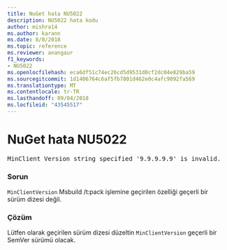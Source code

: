 ```yaml
---
title: NuGet hata NU5022
description: NU5022 hata kodu
author: mishra14
ms.author: karann
ms.date: 8/8/2018
ms.topic: reference
ms.reviewer: anangaur
f1_keywords:
- NU5022
ms.openlocfilehash: eca6df51c74ec26cd5d9531d0cf2dc04e829ba59
ms.sourcegitcommit: 1d1406764c6af5fb7801d462e0c4afc9092fa569
ms.translationtype: MT
ms.contentlocale: tr-TR
ms.lasthandoff: 09/04/2018
ms.locfileid: "43545517"
---
```

# <a name="nuget-error-nu5022"></a>NuGet hata NU5022
<pre>MinClient Version string specified '9.9.9.9.9' is invalid.</pre>

### <a name="issue"></a>Sorun

`MinClientVersion` Msbuild /t:pack işlemine geçirilen özelliği geçerli bir sürüm dizesi değil.


### <a name="solution"></a>Çözüm

Lütfen olarak geçirilen sürüm dizesi düzeltin `MinClientVersion` geçerli bir SemVer sürümü olacak.

